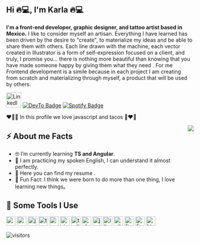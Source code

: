 <h2>Hi 🔥💻, I'm Karla 🔥💻</h2>
<p><strong>I'm a front-end developer, graphic designer, and tattoo artist based in Mexico.</strong>
I like to consider myself an artisan. Everything I have learned has been driven by the desire to "create", to materialize my ideas and be able to share them with others.
Each line drawn with the machine, each vector created in Illustrator is a form of self-expression focused on a client, and truly, I promise you... there is nothing more beautiful than knowing that you have made someone happy by giving them what they need .
For me Frontend development is a simile because in each project I am creating from scratch and materializing through myself, a product that will be used by others.</p>
<p><a href="https://www.linkedin.com/in/karla-cecilia-rm/"><img src="https://cdn.jsdelivr.net/gh/devicons/devicon/icons/linkedin/linkedin-original-wordmark.svg" alt="LinkedIn Icon" width="40" height="40"></a> <a href="https://dev.to/spiderpig86"><img src="https://img.shields.io/badge/-@spiderpig86-0A0A0A?style=flat-square&amp;labelColor=0A0A0A&amp;logo=dev.to&amp;link=https://dev.to/spiderpig86" alt="DevTo Badge"></a> <a href="https://open.spotify.com/user/1235099575"><img src="https://img.shields.io/badge/-@Stanley%20Lim-1ED760?style=flat-square&amp;labelColor=fff&amp;logo=Spotify&amp;link=https://open.spotify.com/user/1235099575" alt="Spotify Badge"></a></p>
<p>❤️‍🔥🌮 In this profile we love javascript and tacos  🌮❤️‍🔥</p>
<img align="right" src="https://media.giphy.com/media/pOKrXLf9N5g76/giphy.gif" />
<h2>⚡️ About me Facts</h2>
<ul>
<li>🤓 I’m currently learning <strong>TS and Angular</strong>.</li>
<li>🧐 I am practicing my spoken English, I can understand it almost perfectly.</li>
<li>📙 Here you can find my resume <a href="https://www.stanleylim.me/resume/resume.pdf"></a>.</li>
<li>🤖 Fun Fact: I think we were born to do more than one thing, I love learning new things。</li>
</ul>

<h2>🚀 Some Tools I Use</h2>
<p align="left">
<img src="https://cdn.jsdelivr.net/gh/devicons/devicon/icons/angularjs/angularjs-original.svg" alt="angular-js" width="25" height="25" />
<img src="https://cdn.jsdelivr.net/gh/devicons/devicon/icons/css3/css3-original.svg" alt="css3" width="25" height="25" />
<img src="https://cdn.jsdelivr.net/gh/devicons/devicon/icons/javascript/javascript-original.svg" alt="javascript" width="25" height="25" />
<img src="https://cdn.jsdelivr.net/gh/devicons/devicon/icons/typescript/typescript-original.svg" alt="typescript" width="25" height="25" />
<img src="https://cdn.jsdelivr.net/gh/devicons/devicon/icons/nodejs/nodejs-original.svg" alt="nodejs" width="25" height="25" />
<img src="https://cdn.jsdelivr.net/gh/devicons/devicon/icons/visualstudio/visualstudio-plain.svg" alt="visual studio" width="25" height="25" />
<img src="https://cdn.jsdelivr.net/gh/devicons/devicon/icons/trello/trello-plain-wordmark.svg" alt="trello" width="25" height="25" />
<img src="https://cdn.jsdelivr.net/gh/devicons/devicon/icons/photoshop/photoshop-plain.svg" alt="photoshop" width="25" height="25" />
<img src="https://cdn.jsdelivr.net/gh/devicons/devicon/icons/jest/jest-plain.svg" alt="jest" width="25" height="25" />
<img src="https://cdn.jsdelivr.net/gh/devicons/devicon/icons/illustrator/illustrator-plain.svg" alt="illustrator" width="25" height="25" />
<img src="https://cdn.jsdelivr.net/gh/devicons/devicon/icons/git/git-original-wordmark.svg" alt="git" width="25" height="25" />
<img src="https://cdn.jsdelivr.net/gh/devicons/devicon/icons/firebase/firebase-plain-wordmark.svg" alt="firebase" width="25" height="25" />
<img src="https://cdn.jsdelivr.net/gh/devicons/devicon/icons/figma/figma-original.svg" alt="figma" width="25" height="25" />
<img src="https://cdn.jsdelivr.net/gh/devicons/devicon/icons/html5/html5-original.svg" alt="html" width="25" height="25" />
</p>
<p><img src="https://visitor-badge.glitch.me/badge?page_id=karlaCRM.karlaCRM" alt="visitors"></p>
